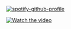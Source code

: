 [![spotify-github-profile](https://spotify-github-profile.vercel.app/api/view?uid=kfsqtwi0g2zj5q1e4r1rvz9l4&cover_image=true&theme=default)](https://open.spotify.com/user/kfsqtwi0g2zj5q1e4r1rvz9l4)

[![Watch the video](https://i.ytimg.com/an_webp/oYcK1LQl_Fs/mqdefault_6s.webp?du=3000&sqp=CI2zsoMG&rs=AOn4CLAYB6inMsNOPDvg1oYGkyCMrI2pQQ)](https://www.youtube.com/watch?v=oYcK1LQl_Fs)
